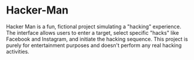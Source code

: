 # Hacker-Man
Hacker Man is a fun, fictional project simulating a "hacking" experience. The interface allows users to enter a target, select specific "hacks" like Facebook and Instagram, and initiate the hacking sequence. This project is purely for entertainment purposes and doesn't perform any real hacking activities.
